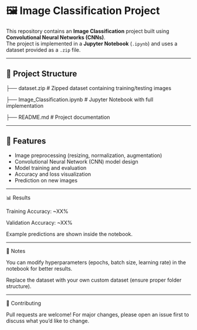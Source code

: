 # 🖼️ Image Classification Project

This repository contains an **Image Classification** project built using **Convolutional Neural Networks (CNNs)**.  
The project is implemented in a **Jupyter Notebook** (`.ipynb`) and uses a dataset provided as a `.zip` file.

---

## 📂 Project Structure

├── dataset.zip # Zipped dataset containing training/testing images

├── Image_Classification.ipynb # Jupyter Notebook with full implementation

├── README.md # Project documentation


---

## 🚀 Features

- Image preprocessing (resizing, normalization, augmentation)
- Convolutional Neural Network (CNN) model design
- Model training and evaluation
- Accuracy and loss visualization
- Prediction on new images

---

📊 Results

Training Accuracy: ~XX%

Validation Accuracy: ~XX%

Example predictions are shown inside the notebook.

---

📌 Notes

You can modify hyperparameters (epochs, batch size, learning rate) in the notebook for better results.

Replace the dataset with your own custom dataset (ensure proper folder structure).

---

🤝 Contributing

Pull requests are welcome! For major changes, please open an issue first to discuss what you’d like to change.
